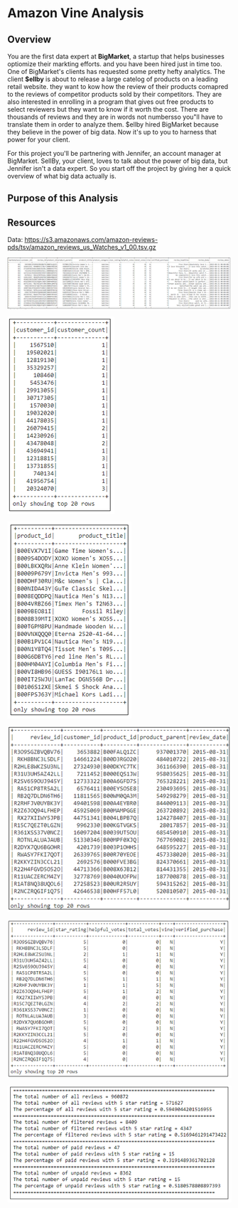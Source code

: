 # Amazon Vine Analysis

## Overview

You are the first data expert at **BigMarket**, a startup that helps businesses optiomize their markting efforts. and you have been hired just in time too. One of BigMarket's clients has requested some pretty hefty analytics. The client **$ellby** is about to release a large catelog of products on a leading retail website. they want to kow how the review of their products comapred to the reviews of competitor products sold by their competitors. They are also interested in enrolling in a program that gives out free products to select reviewers but they want to know if it worth the cost. There are thousands of reviews and they are in words not numbersso you"ll have to translate them in order to analyze them. $ellby hired BigMarket because they believe in the power of big data. Now it's up to you to harness that power for your client.

For this project you'll be partnering with Jennifer, an account manager at BigMarket. SellBy, your client, loves to talk about the power of big data, but Jennifer isn't a data expert. So you start off the project by giving her a quick overview of what big data actually is.

## Purpose of this Analysis

## Resources

Data: https://s3.amazonaws.com/amazon-reviews-pds/tsv/amazon_reviews_us_Watches_v1_00.tsv.gz



![](resources/watches_data.png)


![](resources/customers_df.png)

![](resources/products_df.png)

![](resources/review_id.png)

![](resources/vine_df.png)



![](resources/review_summary.png)